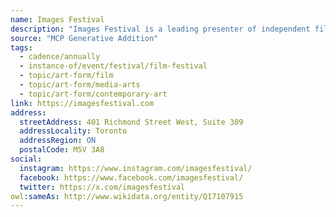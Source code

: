 ```yaml
---
name: Images Festival
description: "Images Festival is a leading presenter of independent film and media culture in dialogue with contemporary art."
source: "MCP Generative Addition"
tags:
  - cadence/annually
  - instance-of/event/festival/film-festival
  - topic/art-form/film
  - topic/art-form/media-arts
  - topic/art-form/contemporary-art
link: https://imagesfestival.com
address:
  streetAddress: 401 Richmond Street West, Suite 309
  addressLocality: Toronto
  addressRegion: ON
  postalCode: M5V 3A8
social:
  instagram: https://www.instagram.com/imagesfestival/
  facebook: https://www.facebook.com/imagesfestival/
  twitter: https://x.com/imagesfestival
owl:sameAs: http://www.wikidata.org/entity/Q17107915
---
```

